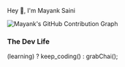 Hey 👋, I'm Mayank Saini






![Mayank's GitHub Contribution Graph](https://github-readme-activity-graph.vercel.app/graph?username=mayanksaini18&theme=react-dark&hide_title=true)

### The Dev Life 
(learning) ? keep_coding() : grabChai();


